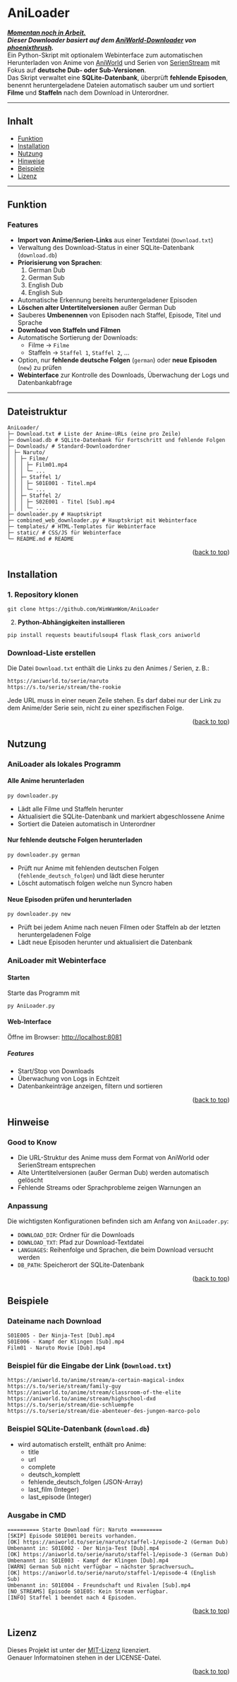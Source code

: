 <a id="readme-top"></a>

# AniLoader

<ins>***Momentan noch in Arbeit.***</ins> </br>
***Dieser Downloader basiert auf dem [AniWorld-Downloader](https://github.com/phoenixthrush/AniWorld-Downloader/tree/next) von [phoenixthrush](https://github.com/phoenixthrush).*** </br>
Ein Python-Skript mit optionalem Webinterface zum automatischen Herunterladen von Anime von [AniWorld](https://aniworld.to/) und Serien von [SerienStream](https://s.to/) mit Fokus auf **deutsche Dub- oder Sub-Versionen**.  
Das Skript verwaltet eine **SQLite-Datenbank**, überprüft **fehlende Episoden**, benennt heruntergeladene Dateien automatisch sauber um und sortiert **Filme** und **Staffeln** nach dem Download in Unterordner.

---

## Inhalt
- [Funktion](#funktion)
- [Installation](#installation)
- [Nutzung](#nutzung)
- [Hinweise](#hinweise)
- [Beispiele](#beispiele)
- [Lizenz](#lizenz)

---

## Funktion

### Features
- **Import von Anime/Serien-Links** aus einer Textdatei (`Download.txt`)
- Verwaltung des Download-Status in einer SQLite-Datenbank (`download.db`)
- **Priorisierung von Sprachen**:
  1. German Dub
  2. German Sub
  3. English Dub
  4. English Sub
- Automatische Erkennung bereits heruntergeladener Episoden
- **Löschen alter Untertitelversionen** außer German Dub
- Sauberes **Umbenennen** von Episoden nach Staffel, Episode, Titel und Sprache
- **Download von Staffeln und Filmen**
- Automatische Sortierung der Downloads:  
  - Filme → `Filme`
  - Staffeln → `Staffel 1`, `Staffel 2`, …
- Option, nur **fehlende deutsche Folgen** (`german`) oder **neue Episoden** (`new`) zu prüfen
- **Webinterface** zur Kontrolle des Downloads, Überwachung der Logs und Datenbankabfrage

---

## Dateistruktur

```
AniLoader/
├─ Download.txt # Liste der Anime-URLs (eine pro Zeile)
├─ download.db # SQLite-Datenbank für Fortschritt und fehlende Folgen
├─ Downloads/ # Standard-Downloadordner
│ ├─ Naruto/
│ │ ├─ Filme/
│ │ │ ├─ Film01.mp4
│ │ │ └─ ...
│ │ ├─ Staffel 1/
│ │ │ ├─ S01E001 - Titel.mp4
│ │ │ └─ ...
│ │ ├─ Staffel 2/
│ │ │ ├─ S02E001 - Titel [Sub].mp4
│ │ │ └─ ...
├─ downloader.py # Hauptskript
├─ combined_web_downloader.py # Hauptskript mit Webinterface
├─ templates/ # HTML-Templates für Webinterface
├─ static/ # CSS/JS für Webinterface
└─ README.md # README
```


<p align="right">(<a href="#readme-top">back to top</a>)</p>



## Installation

### 1. Repository klonen
```
git clone https://github.com/WimWamWom/AniLoader
```

2. **Python-Abhängigkeiten installieren**

```
pip install requests beautifulsoup4 flask flask_cors aniworld
 ```


### Download-Liste erstellen

Die Datei `Download.txt` enthält die Links zu den Animes / Serien, z. B.:

```
https://aniworld.to/serie/naruto
https://s.to/serie/stream/the-rookie
```
Jede URL muss in einer neuen Zeile stehen. Es darf dabei nur der Link zu dem Anime/der Serie sein, nicht zu einer spezifischen Folge.

<p align="right">(<a href="#readme-top">back to top</a>)</p>

## Nutzung

### AniLoader als lokales Programm

#### Alle Anime herunterladen

```
py downloader.py
```

- Lädt alle Filme und Staffeln herunter
- Aktualisiert die SQLite-Datenbank und markiert abgeschlossene Anime
- Sortiert die Dateien automatisch in Unterordner

#### Nur fehlende deutsche Folgen herunterladen

```
py downloader.py german
```

- Prüft nur Anime mit fehlenden deutschen Folgen (`fehlende_deutsch_folgen`) und lädt diese herunter
- Löscht automatisch folgen welche nun Syncro haben

#### Neue Episoden prüfen und herunterladen

```
py downloader.py new
```

- Prüft bei jedem Anime nach neuen Filmen oder Staffeln ab der letzten heruntergeladenen Folge
- Lädt neue Episoden herunter und aktualisiert die Datenbank

### AniLoader mit Webinterface

#### Starten 
Starte das Programm mit 
```
py AniLoader.py
```

#### Web-Interface
Öffne im Browser: [http://localhost:8081](http://localhost:8081)

##### Features
- Start/Stop von Downloads
- Überwachung von Logs in Echtzeit
- Datenbankeinträge anzeigen, filtern und sortieren

<p align="right">(<a href="#readme-top">back to top</a>)</p>


## Hinweise
### Good to Know
- Die URL-Struktur des Anime muss dem Format von AniWorld oder SerienStream entsprechen
- Alte Untertitelversionen (außer German Dub) werden automatisch gelöscht
- Fehlende Streams oder Sprachprobleme zeigen Warnungen an

### Anpassung

Die wichtigsten Konfigurationen befinden sich am Anfang von `AniLoader.py`:
- `DOWNLOAD_DIR`: Ordner für die Downloads
- `DOWNLOAD_TXT`: Pfad zur Download-Textdatei
- `LANGUAGES`: Reihenfolge und Sprachen, die beim Download versucht werden
- `DB_PATH`: Speicherort der SQLite-Datenbank
<p align="right">(<a href="#readme-top">back to top</a>)</p>

## Beispiele

### Dateiname nach Download


```
S01E005 - Der Ninja-Test [Dub].mp4
S01E006 - Kampf der Klingen [Sub].mp4
Film01 - Naruto Movie [Dub].mp4
```

### Beispiel für die Eingabe der Link  (`Download.txt`)
```
https://aniworld.to/anime/stream/a-certain-magical-index
https://s.to/serie/stream/family-guy
https://aniworld.to/anime/stream/classroom-of-the-elite
https://aniworld.to/anime/stream/highschool-dxd
https://s.to/serie/stream/die-schluempfe
https://s.to/serie/stream/die-abenteuer-des-jungen-marco-polo
```


### Beispiel SQLite-Datenbank (`download.db`)
- wird automatisch erstellt, enthält pro Anime:
  - title
  - url
  - complete
  - deutsch_komplett
  - fehlende_deutsch_folgen (JSON-Array)
  - last_film (Integer)
  - last_episode (Integer)

### Ausgabe in CMD 
```
========== Starte Download für: Naruto ==========
[SKIP] Episode S01E001 bereits vorhanden.
[OK] https://aniworld.to/serie/naruto/staffel-1/episode-2 (German Dub)
Umbenannt in: S01E002 - Der Ninja-Test [Dub].mp4
[OK] https://aniworld.to/serie/naruto/staffel-1/episode-3 (German Dub)
Umbenannt in: S01E003 - Kampf der Klingen [Dub].mp4
[WARN] German Sub nicht verfügbar → nächster Sprachversuch…
[OK] https://aniworld.to/serie/naruto/staffel-1/episode-4 (English Sub)
Umbenannt in: S01E004 - Freundschaft und Rivalen [Sub].mp4
[NO_STREAMS] Episode S01E05: Kein Stream verfügbar.
[INFO] Staffel 1 beendet nach 4 Episoden.
```
<p align="right">(<a href="#readme-top">back to top</a>)</p>

## Lizenz

Dieses Projekt ist unter der [MIT-Lizenz](https://github.com/WimWamWom/AniLoader/blob/main/LICENSE) lizenziert. </br>
Genauer Informatoinen stehen in der LICENSE-Datei.
<p align="right">(<a href="#readme-top">back to top</a>)</p>
